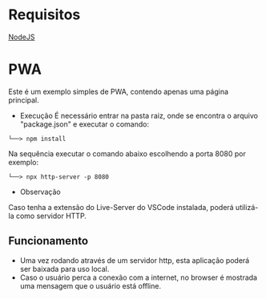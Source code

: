 # Requisitos
[NodeJS](https://nodejs.org/en)

# PWA
Este é um exemplo simples de PWA, contendo apenas uma página principal.

* Execução
É necessário entrar na pasta raiz, onde se encontra o arquivo "package.json" e executar o comando:
```
└──> npm install
```

Na sequência executar o comando abaixo escolhendo a porta 8080 por exemplo:
```
└──> npx http-server -p 8080
```

* Observação

Caso tenha a extensão do Live-Server do VSCode instalada, poderá utilizá-la como servidor HTTP.

## Funcionamento
- Uma vez rodando através de um servidor http, esta aplicação poderá ser baixada para uso local.
- Caso o usuário perca a conexão com a internet, no browser é mostrada uma mensagem que o usuário está offline.

